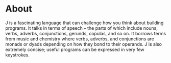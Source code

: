# About

J is a fascinating language that can challenge how you think about building programs.
It talks in terms of speech &#x2013; the parts of which include nouns, verbs, adverbs, conjunctions, gerunds, copulas, and so on.
It borrows terms from music and chemistry where verbs, adverbs, and conjunctions are monads or dyads depending on how they bond to their operands.
J is also extremely concise; useful programs can be expressed in very few keystrokes.
